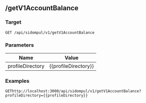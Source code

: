 ## /getV1AccountBalance


### Target
```
GET /api/sidompul/v1/getV1AccountBalance
```

### Parameters
Name | Value
--- | ---
profileDirectory|{{profileDirectory}}



### Examples

```
GEThttp://localhost:3000/api/sidompul/v1/getV1AccountBalance?profileDirectory={{profileDirectory}}


```

